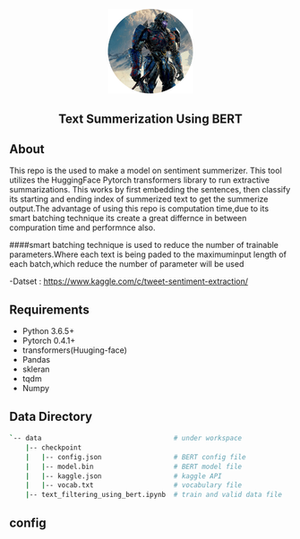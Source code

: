
<p align="center">
  <img width="30%" height="30%" src='https://github.com/RituparnaSharma/Projects/blob/master/Text%20Summerization%20using%20Transformer/Images/circle-cropped(1).png'>
</p>
<p align='center'>
  <h2 align='center'>Text Summerization Using BERT </h2>
</p>
 
 ## About
 
This repo is the used to make a model on sentiment summerizer. This tool utilizes the HuggingFace Pytorch transformers library to run extractive summarizations. This works by first embedding the sentences, then classify its starting and ending index of summerized text to get the summerize output.The advantage of using this repo is computation time,due to its smart batching technique its create a great differnce in between compuration time and performnce also.

####smart batching technique is used to reduce the number of trainable parameters.Where each text is being paded to the maximuminput length of each batch,which reduce the number of parameter will be used

-Datset : https://www.kaggle.com/c/tweet-sentiment-extraction/

## Requirements
- Python 3.6.5+
- Pytorch 0.4.1+
- transformers(Huuging-face)
- Pandas
- skleran
- tqdm
- Numpy

## Data Directory

``` bash
`-- data                                 # under workspace 
    |-- checkpoint
    |   |-- config.json                  # BERT config file
    |   |-- model.bin                    # BERT model file
    |   |-- kaggle.json                  # kaggle API 
    |   |-- vocab.txt                    # vocabulary file
    |-- text_filtering_using_bert.ipynb  # train and valid data file
```
## config


